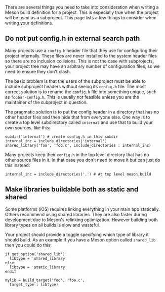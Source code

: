 There are several things you need to take into consideration when writing a Meson build definition for a project. This is especially true when the project will be used as a subproject. This page lists a few things to consider when writing your definitions.

## Do not put config.h in external search path

Many projects use a `config.h` header file that they use for configuring their project internally. These files are never installed to the system header files so there are no inclusion collisions. This is not the case with subprojects, your project tree may have an arbitrary number of configuration files, so we need to ensure they don't clash.

The basic problem is that the users of the subproject must be able to include subproject headers without seeing its `config.h` file. The most correct solution is to rename the `config.h` file into something unique, such as `foobar-config.h`. This is usually not feasible unless you are the maintainer of the subproject in question.

The pragmatic solution is to put the config header in a directory that has no other header files and then hide that from everyone else. One way is to create a top level subdirectory called `internal` and use that to build your own sources, like this:

    subdir('internal') # create config.h in this subdir
    internal_inc = include_directories('internal')
    shared_library('foo', 'foo.c', include_directories : internal_inc)

Many projects keep their `config.h` in the top level directory that has no other source files in it. In that case you don't need to move it but can just do this instead:

    internal_inc = include_directories('.') # At top level meson.build

## Make libraries buildable both as static and shared

Some platforms (iOS) requires linking everything in your main app statically. Others recommend using shared libraries. They are also faster during development due to Meson's relinking optimization. However building both library types on all builds is slow and wasteful.

Your project should provide a toggle specifying which type of library it should build. As an example if you have a Meson option called `shared_lib` then you could do this:

    if get_option('shared_lib')
      libtype = 'shared_library'
    else
      libtype = 'static_library'
    endif

    mylib = build_target('foo', 'foo.c',
      target_type : libtype)
